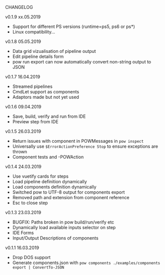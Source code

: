 CHANGELOG

v0.1.9 xx.05.2019
* Support for different PS versions (runtime=ps5, ps6 or ps*)
* Linux compatibility...

v0.1.8 05.05.2019
* Data grid vizualisation of pipeline output
* Edit pipeline details form
* pow run export can now automatically convert non-string output to JSON

v0.1.7 16.04.2019
* Streamed pipelines
* CmdLet support as components
* Adaptors made but not yet used

v0.1.6 09.04.2019
* Save, build, verify and run from IDE
* Preview step from IDE

v0.1.5 26.03.2019
* Return issues with component in POWMessages in `pow inspect`
* Universally use `$ErrorActionPreference Stop` to ensure exceptions are thrown
* Component tests and -POWAction

v0.1.4 24.03.2019
* Use vuetify cards for steps
* Load pipeline definition dynamically
* Load components definition dynamically
* Switched pow to UTF-8 output for components export
* Removed path and extension from component reference
* Esc to close step

v0.1.3 23.03.2019
* BUGFIX: Paths broken in pow build/run/verify etc
* Dynamically load available inputs selector on step
* IDE Forms
* Input/Output Descriptions of components

v0.1.1 16.03.2019
* Drop DOS support
* Generate components.json with `pow components ./examples/components export | ConvertTo-JSON`